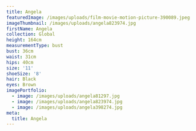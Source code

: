 ```yaml
---
title: Angela
featuredImage: /images/uploads/film-movie-motion-picture-390089.jpeg
imageThumbnail: /images/uploads/angela823974.jpg
firstName: Angela
collection: Global
height: 164cm
measurementType: bust
bust: 36cm
waist: 31cm
hips: 40cm
size: '11'
shoeSize: '8'
hair: Black
eyes: Brown
imagePortfolio:
  - image: /images/uploads/angela81297.jpg
  - image: /images/uploads/angela823974.jpg
  - image: /images/uploads/angela398274.jpg
meta:
  title: Angela
---
```


